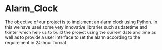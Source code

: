 # Alarm_Clock
The objective of our project is to implement an
alarm clock using Python.
In this we have used some very innovative libraries
such as datetime and tkinter which help us to build
the project using the current date and time as well
as to provide a user interface to set the alarm
according to the requirement in 24-hour format.

